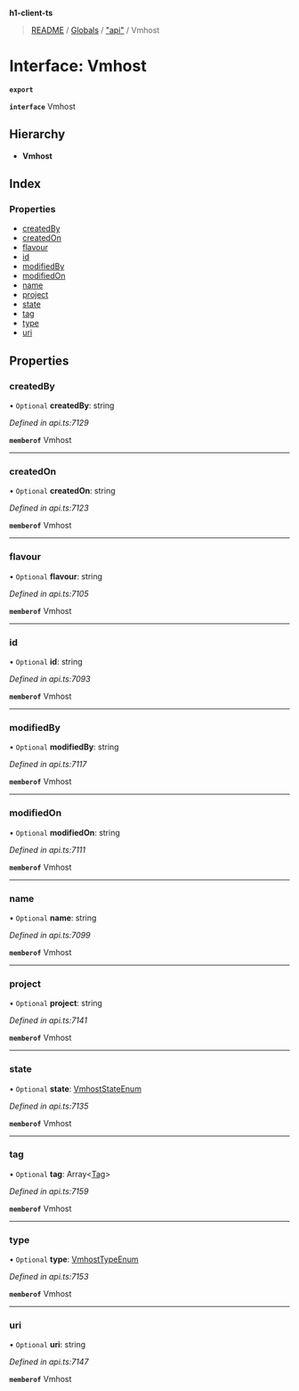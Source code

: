 **h1-client-ts**

> [README](../README.md) / [Globals](../globals.md) / ["api"](../modules/_api_.md) / Vmhost

# Interface: Vmhost

**`export`** 

**`interface`** Vmhost

## Hierarchy

* **Vmhost**

## Index

### Properties

* [createdBy](_api_.vmhost.md#createdby)
* [createdOn](_api_.vmhost.md#createdon)
* [flavour](_api_.vmhost.md#flavour)
* [id](_api_.vmhost.md#id)
* [modifiedBy](_api_.vmhost.md#modifiedby)
* [modifiedOn](_api_.vmhost.md#modifiedon)
* [name](_api_.vmhost.md#name)
* [project](_api_.vmhost.md#project)
* [state](_api_.vmhost.md#state)
* [tag](_api_.vmhost.md#tag)
* [type](_api_.vmhost.md#type)
* [uri](_api_.vmhost.md#uri)

## Properties

### createdBy

• `Optional` **createdBy**: string

*Defined in api.ts:7129*

**`memberof`** Vmhost

___

### createdOn

• `Optional` **createdOn**: string

*Defined in api.ts:7123*

**`memberof`** Vmhost

___

### flavour

• `Optional` **flavour**: string

*Defined in api.ts:7105*

**`memberof`** Vmhost

___

### id

• `Optional` **id**: string

*Defined in api.ts:7093*

**`memberof`** Vmhost

___

### modifiedBy

• `Optional` **modifiedBy**: string

*Defined in api.ts:7117*

**`memberof`** Vmhost

___

### modifiedOn

• `Optional` **modifiedOn**: string

*Defined in api.ts:7111*

**`memberof`** Vmhost

___

### name

• `Optional` **name**: string

*Defined in api.ts:7099*

**`memberof`** Vmhost

___

### project

• `Optional` **project**: string

*Defined in api.ts:7141*

**`memberof`** Vmhost

___

### state

• `Optional` **state**: [VmhostStateEnum](../enums/_api_.vmhoststateenum.md)

*Defined in api.ts:7135*

**`memberof`** Vmhost

___

### tag

• `Optional` **tag**: Array\<[Tag](_api_.tag.md)>

*Defined in api.ts:7159*

**`memberof`** Vmhost

___

### type

• `Optional` **type**: [VmhostTypeEnum](../enums/_api_.vmhosttypeenum.md)

*Defined in api.ts:7153*

**`memberof`** Vmhost

___

### uri

• `Optional` **uri**: string

*Defined in api.ts:7147*

**`memberof`** Vmhost
